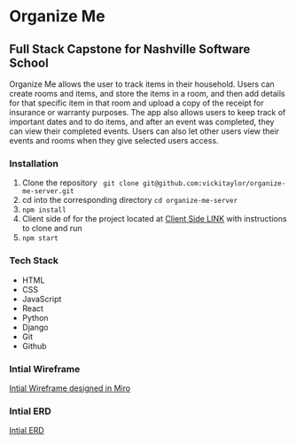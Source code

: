# Organize Me
## Full Stack Capstone for Nashville Software School

Organize Me allows the user to track items in their household.  Users can create rooms and items, and store the items in a room, and then add details for that specific item in that room and upload a copy of the receipt for insurance or warranty purposes. The app also allows users to keep track of important dates and to do items, and after an event was completed, they can view their completed events.  Users can also let other users view their events and rooms when they give selected users access.  

### Installation

1) Clone the repository ` git clone git@github.com:vickitaylor/organize-me-server.git`
2) cd into the corresponding directory `cd organize-me-server`
3) `npm install` 
4) Client side of for the project located at [Client Side LINK](https://github.com/vickitaylor/organize-me-client) with instructions to clone and run
5) `npm start`

### Tech Stack
* HTML
* CSS
* JavaScript
* React
* Python
* Django
* Git
* Github

### Intial Wireframe
[Intial Wireframe designed in Miro](https://miro.com/welcomeonboard/akV1cFBncUlNT1hRRnhZU2tGQ215WXNvWXlKblRpZ0FEbnJCREU5d1E5QnBtUjBQSXpiRTN3N2hjcFZIZk56Z3wzNDU4NzY0NTIzNTY5ODA2MzIzfDI=?share_link_id=71848341220)

### Intial ERD
[Intial ERD](https://drawsql.app/teams/nss-44/diagrams/organize-me)
